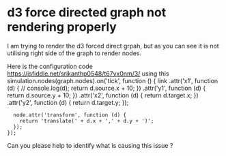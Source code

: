 
# d3 force directed graph not rendering properly

I am trying to render the d3 forced direct grpah, but as you can see it is not utilising right side of the graph to render nodes.

Here is the configuration code
https://jsfiddle.net/srikanthp0548/t67vx0nm/3/
using this
simulation.nodes(graph.nodes).on('tick', function () {
      link
        .attr('x1', function (d) {
          // console.log(d);
          return d.source.x + 10;
        })
        .attr('y1', function (d) {
          return d.source.y + 10;
        })
        .attr('x2', function (d) {
          return d.target.x;
        })
        .attr('y2', function (d) {
          return d.target.y;
        });

      node.attr('transform', function (d) {
        return 'translate(' + d.x + ',' + d.y + ')';
      });
    });

Can you please help to identify what is causing this issue ?

        